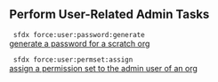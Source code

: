 ## Perform User-Related Admin Tasks



``` sfdx force:user:password:generate```   
 [generate a password for a scratch org](/docsC:\Users\dancolq\Documents\sfdxDocs\app\docs\performuserrelatedadmintasks.md)

``` sfdx force:user:permset:assign```   
 [assign a permission set to the admin user of an org](/docsC:\Users\dancolq\Documents\sfdxDocs\app\docs\performuserrelatedadmintasks.md)

